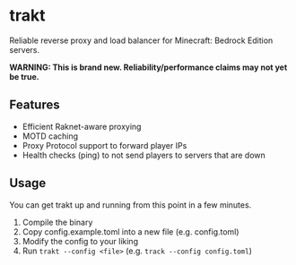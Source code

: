 # trakt

Reliable reverse proxy and load balancer for Minecraft: Bedrock Edition servers.

**WARNING: This is brand new. Reliability/performance claims may not yet be true.**

## Features

* Efficient Raknet-aware proxying
* MOTD caching
* Proxy Protocol support to forward player IPs
* Health checks (ping) to not send players to servers that are down

## Usage

You can get trakt up and running from this point in a few minutes.

1. Compile the binary
2. Copy config.example.toml into a new file (e.g. config.toml)
3. Modify the config to your liking
4. Run `trakt --config <file>` (e.g. `track --config config.toml`)

